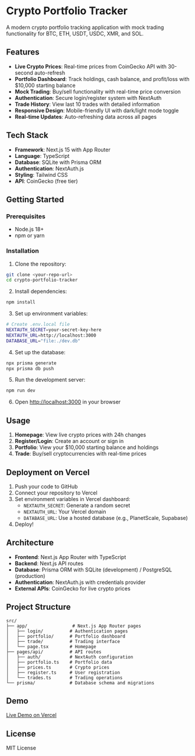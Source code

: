 # Crypto Portfolio Tracker

A modern crypto portfolio tracking application with mock trading functionality for BTC, ETH, USDT, USDC, XMR, and SOL.

## Features

- **Live Crypto Prices**: Real-time prices from CoinGecko API with 30-second auto-refresh
- **Portfolio Dashboard**: Track holdings, cash balance, and profit/loss with $10,000 starting balance
- **Mock Trading**: Buy/sell functionality with real-time price conversion
- **Authentication**: Secure login/register system with NextAuth
- **Trade History**: View last 10 trades with detailed information
- **Responsive Design**: Mobile-friendly UI with dark/light mode toggle
- **Real-time Updates**: Auto-refreshing data across all pages

## Tech Stack

- **Framework**: Next.js 15 with App Router
- **Language**: TypeScript
- **Database**: SQLite with Prisma ORM
- **Authentication**: NextAuth.js
- **Styling**: Tailwind CSS
- **API**: CoinGecko (free tier)

## Getting Started

### Prerequisites

- Node.js 18+ 
- npm or yarn

### Installation

1. Clone the repository:
```bash
git clone <your-repo-url>
cd crypto-portfolio-tracker
```

2. Install dependencies:
```bash
npm install
```

3. Set up environment variables:
```bash
# Create .env.local file
NEXTAUTH_SECRET=your-secret-key-here
NEXTAUTH_URL=http://localhost:3000
DATABASE_URL="file:./dev.db"
```

4. Set up the database:
```bash
npx prisma generate
npx prisma db push
```

5. Run the development server:
```bash
npm run dev
```

6. Open [http://localhost:3000](http://localhost:3000) in your browser

## Usage

1. **Homepage**: View live crypto prices with 24h changes
2. **Register/Login**: Create an account or sign in
3. **Portfolio**: View your $10,000 starting balance and holdings
4. **Trade**: Buy/sell cryptocurrencies with real-time prices

## Deployment on Vercel

1. Push your code to GitHub
2. Connect your repository to Vercel
3. Set environment variables in Vercel dashboard:
   - `NEXTAUTH_SECRET`: Generate a random secret
   - `NEXTAUTH_URL`: Your Vercel domain
   - `DATABASE_URL`: Use a hosted database (e.g., PlanetScale, Supabase)
4. Deploy!

## Architecture

- **Frontend**: Next.js App Router with TypeScript
- **Backend**: Next.js API routes
- **Database**: Prisma ORM with SQLite (development) / PostgreSQL (production)
- **Authentication**: NextAuth.js with credentials provider
- **External APIs**: CoinGecko for live crypto prices

## Project Structure

```
src/
├── app/                 # Next.js App Router pages
│   ├── login/          # Authentication pages
│   ├── portfolio/      # Portfolio dashboard
│   ├── trade/          # Trading interface
│   └── page.tsx        # Homepage
├── pages/api/          # API routes
│   ├── auth/           # NextAuth configuration
│   ├── portfolio.ts    # Portfolio data
│   ├── prices.ts       # Crypto prices
│   ├── register.ts     # User registration
│   └── trades.ts       # Trading operations
└── prisma/             # Database schema and migrations
```

## Demo

[Live Demo on Vercel](https://your-app.vercel.app)

## License

MIT License
